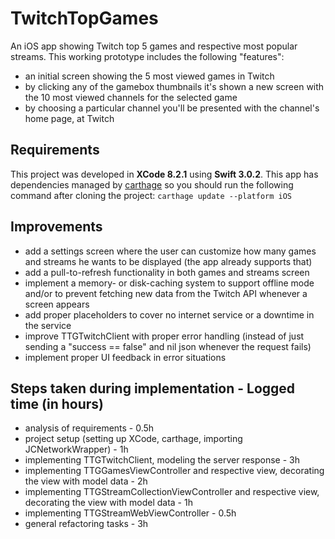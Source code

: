 # TwitchTopGames
An iOS app showing Twitch top 5 games and respective most popular streams. This working prototype includes the following "features":
* an initial screen showing the 5 most viewed games in Twitch
* by clicking any of the gamebox thumbnails it's shown a new screen with the 10 most viewed channels for the selected game
* by choosing a particular channel you'll be presented with the channel's home page, at Twitch

## Requirements
This project was developed in **XCode 8.2.1** using **Swift 3.0.2**.
This app has dependencies managed by [carthage](https://github.com/Carthage/Carthage) so you should run the following command after cloning the project:
```carthage update --platform iOS```

## Improvements
* add a settings screen where the user can customize how many games and streams he wants to be displayed (the app already supports that)
* add a pull-to-refresh functionality in both games and streams screen
* implement a memory- or disk-caching system to support offline mode and/or to prevent fetching new data from the Twitch API whenever a screen appears
* add proper placeholders to cover no internet service or a downtime in the service
* improve TTGTwitchClient with proper error handling (instead of just sending a "success == false" and nil json whenever the request fails)
* implement proper UI feedback in error situations

## Steps taken during implementation - Logged time (in hours)
* analysis of requirements - 0.5h
* project setup (setting up XCode, carthage, importing JCNetworkWrapper) - 1h
* implementing TTGTwitchClient, modeling the server response - 3h
* implementing TTGGamesViewController and respective view, decorating the view with model data - 2h
* implementing TTGStreamCollectionViewController and respective view, decorating the view with model data - 1h
* implementing TTGStreamWebViewController - 0.5h
* general refactoring tasks - 3h
